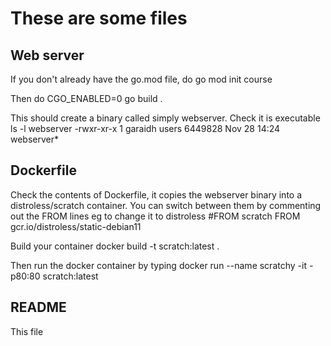 # These are some files #

## Web server ##

If you don't already have the go.mod file, do 
    go mod init course

Then do 
    CGO_ENABLED=0 go build .

This should create a binary called simply webserver. Check it is executable
    ls -l webserver
    -rwxr-xr-x 1 garaidh users 6449828 Nov 28 14:24 webserver*

## Dockerfile

Check the contents of Dockerfile, it copies the webserver binary into a distroless/scratch container.
You can switch between them by commenting out the FROM lines
eg to change it to distroless
    #FROM scratch
    FROM gcr.io/distroless/static-debian11

Build your container
    docker build -t scratch:latest .

Then run the docker container by typing
    docker run --name scratchy -it -p80:80 scratch:latest


## README

This file


